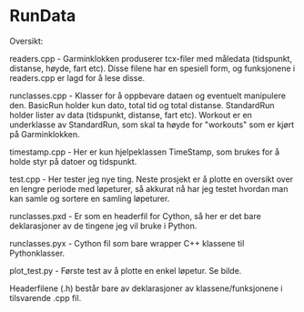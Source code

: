# RunData

Oversikt:

readers.cpp - Garminklokken produserer tcx-filer med måledata (tidspunkt, distanse, høyde, fart etc). Disse filene har en spesiell form,
og funksjonene i readers.cpp er lagd for å lese disse.

runclasses.cpp - Klasser for å oppbevare dataen og eventuelt manipulere den. BasicRun holder kun dato, total tid og total distanse.
StandardRun holder lister av data (tidspunkt, distanse, fart etc). Workout er en underklasse av StandardRun, som skal ta høyde for
"workouts" som er kjørt på Garminklokken.

timestamp.cpp - Her er kun hjelpeklassen TimeStamp, som brukes for å holde styr på datoer og tidspunkt.

test.cpp - Her tester jeg nye ting. Neste prosjekt er å plotte en oversikt over en lengre periode med løpeturer, så akkurat nå har jeg
testet hvordan man kan samle og sortere en samling løpeturer.

runclasses.pxd - Er som en headerfil for Cython, så her er det bare deklarasjoner av de tingene jeg vil bruke i Python.

runclasses.pyx - Cython fil som bare wrapper C++ klassene til Pythonklasser.

plot_test.py - Første test av å plotte en enkel løpetur. Se bilde.

Headerfilene (.h) består bare av deklarasjoner av klassene/funksjonene i tilsvarende .cpp fil.
